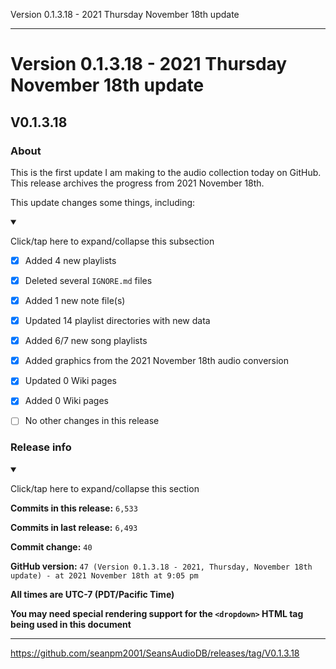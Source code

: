 Version 0.1.3.18 - 2021 Thursday November 18th update

***

# Version 0.1.3.18 - 2021 Thursday November 18th update

## V0.1.3.18

### About

This is the first update I am making to the audio collection today on GitHub. This release archives the progress from 2021 November 18th.

This update changes some things, including:

<details open><summary><p>Click/tap here to expand/collapse this subsection</p></summary>

- [x] Added 4 new playlists

- [x] Deleted several `IGNORE.md` files

- [x] Added 1 new note file(s)

- [x] Updated 14 playlist directories with new data

- [x] Added 6/7 new song playlists

- [x] Added graphics from the 2021 November 18th audio conversion

- [x] Updated 0 Wiki pages

- [x] Added 0 Wiki pages

- [ ] No other changes in this release

</details>

### Release info

<details open><summary><p>Click/tap here to expand/collapse this section</p></summary>

**Commits in this release:** `6,533`

**Commits in last release:** `6,493`

**Commit change:** `40`

**GitHub version:** `47 (Version 0.1.3.18 - 2021, Thursday, November 18th update) - at 2021 November 18th at 9:05 pm`

**All times are UTC-7 (PDT/Pacific Time)**

**You may need special rendering support for the `<dropdown>` HTML tag being used in this document**

</details>

***

https://github.com/seanpm2001/SeansAudioDB/releases/tag/V0.1.3.18

